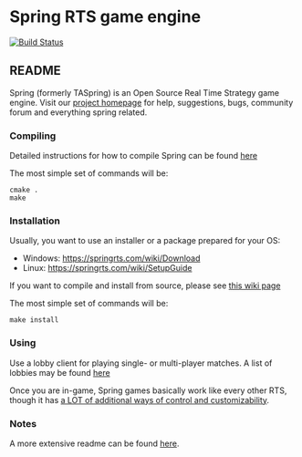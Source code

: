# Spring RTS game engine
[![Build Status](https://api.travis-ci.com/spring/spring.svg?branch=develop)](https://app.travis-ci.com/github/spring/spring)

## README

Spring (formerly TASpring) is an Open Source Real Time Strategy game engine.
Visit our [project homepage](https://springrts.com/) for help, suggestions,
bugs, community forum and everything spring related.

### Compiling

Detailed instructions for how to compile Spring can be found [here](https://springrts.com/wiki/Building_spring)

The most simple set of commands will be:

	cmake .
	make

### Installation

Usually, you want to use an installer or a package prepared for your OS:

* Windows: <https://springrts.com/wiki/Download>
* Linux:   <https://springrts.com/wiki/SetupGuide>

If you want to compile and install from source, please see [this wiki page](https://springrts.com/wiki/Building_spring)

The most simple set of commands will be:

	make install

### Using

Use a lobby client for playing single- or multi-player matches.
A list of lobbies may be found [here](https://springrts.com/wiki/Lobby_Development#Lobby_client_development)

Once you are in-game, Spring games basically work like every other RTS,
though it has [a LOT of additional ways of control and customizability](https://springrts.com/wiki/Using_Spring).

### Notes

A more extensive readme can be found [here](https://springrts.com/wiki/Read_Me_First).
